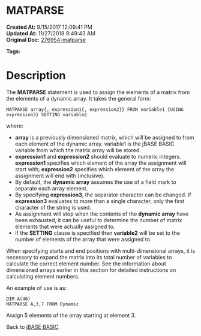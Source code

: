 # MATPARSE

**Created At:** 9/15/2017 12:09:41 PM  
**Updated At:** 11/27/2018 9:49:43 AM  
**Original Doc:** [276954-matparse](https://docs.jbase.com/36868-jbase-basic/276954-matparse)  

**Tags:**
<badge text='dynamic arrays' vertical='middle' />

# Description

The **MATPARSE** statement is used to assign the elements of a matrix from the elements of a dynamic array. It takes the general form:

```
MATPARSE array{, expression1{, expression2}} FROM variable1 {USING expression3} SETTING variable2
```

where:

- **array** is a previously dimensioned matrix, which will be assigned to from each element of the dynamic array. variable1 is the jBASE BASIC variable from which the matrix array will be stored.
- **expression1** and **expression2** should evaluate to numeric integers. **expression1** specifies which element of the array the assignment will start with; **expression2** specifies which element of the array the assignment will end with (inclusive).
- By default, the **dynamic array** assumes the use of a field mark to separate each array element.
- By specifying **expression3**, the separator character can be changed. If **expression3** evaluates to more than a single character, only the first character of the string is used.
- As assignment will stop when the contents of the **dynamic array** have been exhausted, it can be useful to determine the number of matrix elements that were actually assigned to.
- If the **SETTING** clause is specified then **variable2** will be set to the number of elements of the array that were assigned to.


When specifying starts and end positions with multi-dimensional arrays, it is necessary to expand the matrix into its total number of variables to calculate the correct element number. See the information about dimensioned arrays earlier in this section for detailed instructions on calculating element numbers.

An example of use is as:

```
DIM A(40)
MATPARSE A,3,7 FROM Dynamic
```

Assign 5 elements of the array starting at element 3.



Back to [jBASE BASIC](./../jbase-basic-programmers-reference-guide).

